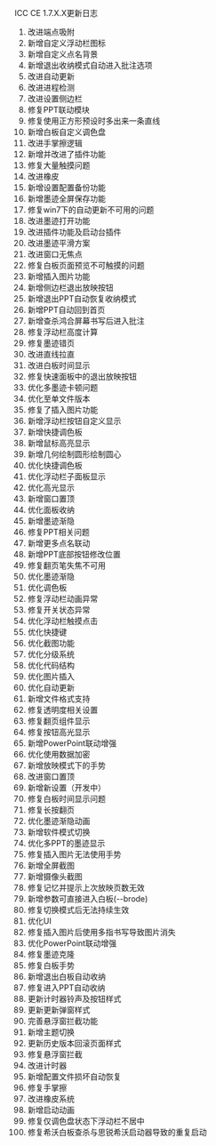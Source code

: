 ICC CE 1.7.X.X更新日志
1. 改进端点吸附
2. 新增自定义浮动栏图标
3. 新增自定义点名背景
4. 新增退出收纳模式自动进入批注选项
5. 改进自动更新
6. 改进进程检测
7. 改进设置侧边栏
8. 修复PPT联动模块
9. 修复使用正方形预设时多出来一条直线
10. 新增白板自定义调色盘
11. 改进手掌擦逻辑
12. 新增并改进了插件功能
13. 修复大量触摸问题
14. 改进橡皮
15. 新增设置配置备份功能
16. 新增墨迹全屏保存功能
17. 修复win7下的自动更新不可用的问题
18. 改进墨迹打开功能
19. 改进插件功能及启动台插件
20. 改进墨迹平滑方案
21. 改进窗口无焦点
22. 修复白板页面预览不可触摸的问题
23. 新增插入图片功能
24. 新增侧边栏退出放映按钮
25. 新增退出PPT自动恢复收纳模式
26. 新增PPT自动回到首页
27. 新增查杀鸿合屏幕书写后进入批注
28. 修复浮动栏高度计算
29. 修复墨迹错页
30. 改进直线拉直
31. 改进白板时间显示
32. 修复快速面板中的退出放映按钮
33. 优化多墨迹卡顿问题
34. 优化至单文件版本
35. 修复了插入图片功能
36. 新增浮动栏按钮自定义显示
37. 新增快捷调色板
38. 新增鼠标高亮显示
39. 新增几何绘制圆形绘制圆心
40. 优化快捷调色板
41. 优化浮动栏子面板显示
42. 优化高光显示
43. 新增窗口置顶
44. 优化面板收纳
45. 新增墨迹渐隐
46. 修复PPT相关问题
47. 新增更多点名联动
48. 新增PPT底部按钮修改位置
49. 修复翻页笔失焦不可用
50. 优化墨迹渐隐
51. 优化调色板
52. 修复浮动栏动画异常
53. 修复开关状态异常
54. 优化浮动栏触摸点击
55. 优化快捷键
56. 优化截图功能
57. 优化分级系统
58. 优化代码结构
59. 优化图片插入
60. 优化自动更新
61. 新增文件格式支持
62. 修复透明度相关设置
63. 修复翻页组件显示
64. 修复按钮高光显示
65. 新增PowerPoint联动增强
66. 优化使用数据加密
67. 新增放映模式下的手势
68. 改进窗口置顶
69. 新增新设置（开发中）
70. 修复白板时间显示问题
71. 修复长按翻页
72. 优化墨迹渐隐动画
73. 新增软件模式切换
74. 优化多PPT的墨迹显示
75. 修复插入图片无法使用手势
76. 新增全屏截图
77. 新增摄像头截图
78. 修复记忆并提示上次放映页数无效
79. 新增参数可直接进入白板(--brode)
80. 修复切换模式后无法持续生效
81. 优化UI
82. 修复插入图片后使用多指书写导致图片消失
83. 优化PowerPoint联动增强
84. 修复墨迹克隆
85. 修复白板手势
86. 新增退出白板自动收纳
87. 修复进入PPT自动收纳
88. 更新计时器铃声及按钮样式
89. 更新更新弹窗样式
90. 完善悬浮窗拦截功能
91. 新增主题切换
92. 更新历史版本回滚页面样式
93. 修复悬浮窗拦截
94. 改进计时器
95. 新增配置文件损坏自动恢复
96. 修复手掌擦
97. 改进橡皮系统
98. 新增启动动画
99. 修复仅调色盘状态下浮动栏不居中
100. 修复希沃白板查杀与思锐希沃启动器导致的重复启动